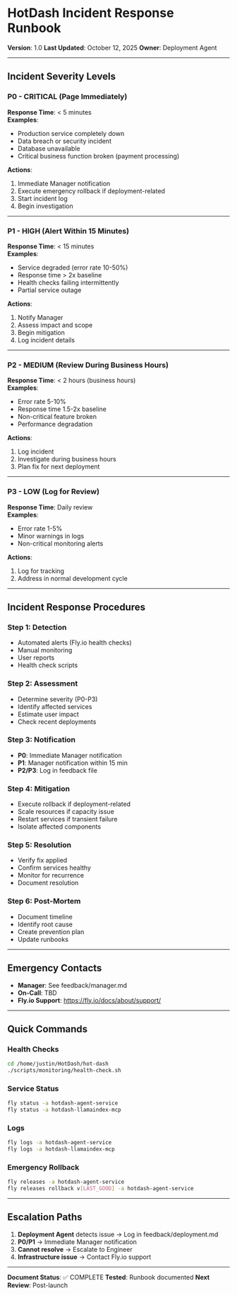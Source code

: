 # HotDash Incident Response Runbook

**Version**: 1.0
**Last Updated**: October 12, 2025
**Owner**: Deployment Agent

---

## Incident Severity Levels

### P0 - CRITICAL (Page Immediately)
**Response Time**: < 5 minutes  
**Examples**:
- Production service completely down
- Data breach or security incident
- Database unavailable
- Critical business function broken (payment processing)

**Actions**:
1. Immediate Manager notification
2. Execute emergency rollback if deployment-related
3. Start incident log
4. Begin investigation

---

### P1 - HIGH (Alert Within 15 Minutes)
**Response Time**: < 15 minutes  
**Examples**:
- Service degraded (error rate 10-50%)
- Response time > 2x baseline
- Health checks failing intermittently
- Partial service outage

**Actions**:
1. Notify Manager
2. Assess impact and scope
3. Begin mitigation
4. Log incident details

---

### P2 - MEDIUM (Review During Business Hours)
**Response Time**: < 2 hours (business hours)  
**Examples**:
- Error rate 5-10%
- Response time 1.5-2x baseline
- Non-critical feature broken
- Performance degradation

**Actions**:
1. Log incident
2. Investigate during business hours
3. Plan fix for next deployment

---

### P3 - LOW (Log for Review)
**Response Time**: Daily review  
**Examples**:
- Error rate 1-5%
- Minor warnings in logs
- Non-critical monitoring alerts

**Actions**:
1. Log for tracking
2. Address in normal development cycle

---

## Incident Response Procedures

### Step 1: Detection
- Automated alerts (Fly.io health checks)
- Manual monitoring
- User reports
- Health check scripts

### Step 2: Assessment
- Determine severity (P0-P3)
- Identify affected services
- Estimate user impact
- Check recent deployments

### Step 3: Notification
- **P0**: Immediate Manager notification
- **P1**: Manager notification within 15 min
- **P2/P3**: Log in feedback file

### Step 4: Mitigation
- Execute rollback if deployment-related
- Scale resources if capacity issue
- Restart services if transient failure
- Isolate affected components

### Step 5: Resolution
- Verify fix applied
- Confirm services healthy
- Monitor for recurrence
- Document resolution

### Step 6: Post-Mortem
- Document timeline
- Identify root cause
- Create prevention plan
- Update runbooks

---

## Emergency Contacts

- **Manager**: See feedback/manager.md
- **On-Call**: TBD
- **Fly.io Support**: https://fly.io/docs/about/support/

---

## Quick Commands

### Health Checks
```bash
cd /home/justin/HotDash/hot-dash
./scripts/monitoring/health-check.sh
```

### Service Status
```bash
fly status -a hotdash-agent-service
fly status -a hotdash-llamaindex-mcp
```

### Logs
```bash
fly logs -a hotdash-agent-service
fly logs -a hotdash-llamaindex-mcp
```

### Emergency Rollback
```bash
fly releases -a hotdash-agent-service
fly releases rollback v[LAST_GOOD] -a hotdash-agent-service
```

---

## Escalation Paths

1. **Deployment Agent** detects issue → Log in feedback/deployment.md
2. **P0/P1** → Immediate Manager notification
3. **Cannot resolve** → Escalate to Engineer
4. **Infrastructure issue** → Contact Fly.io support

---

**Document Status**: ✅ COMPLETE
**Tested**: Runbook documented
**Next Review**: Post-launch


